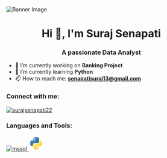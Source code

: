 <img src="https://www.itvietacademy.com/wp-content/uploads/2020/02/data-science-icon-animation-banner-clockwise.gif" width="1500" height="300" alt="Banner Image" />

<h1 align="center">Hi 👋, I'm Suraj Senapati</h1>
<h3 align="center">A passionate Data Analyst </h3>

- 🔭 I’m currently working on **Banking Project**
- 🌱 I’m currently learning **Python**
- 📫 How to reach me: **senapatisuraj13@gmail.com**

<h3 align="left">Connect with me:</h3>
<p align="left">
<a href="https://instagram.com/surajsenapati22" target="_blank"><img align="center" src="https://raw.githubusercontent.com/rahuldkjain/github-profile-readme-generator/master/src/images/icons/Social/instagram.svg" alt="surajsenapati22" height="30" width="40" /></a>
</p>

<h3 align="left">Languages and Tools:</h3>
<p align="left"> 
<a href="https://www.microsoft.com/en-us/sql-server" target="_blank" rel="noreferrer"> 
<img src="https://www.svgrepo.com/show/303229/microsoft-sql-server-logo.svg" alt="mssql" width="40" height="40"/> 
</a> 
<a href="https://www.python.org" target="_blank" rel="noreferrer"> 
<img src="https://raw.githubusercontent.com/devicons/devicon/master/icons/python/python-original.svg" alt="python" width="40" height="40"/> 
</a> 
</p>
